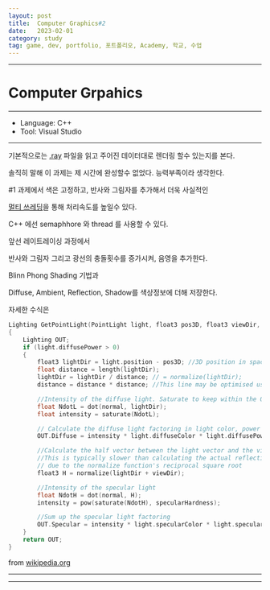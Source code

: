 ```yaml
---
layout: post
title:  Computer Graphics#2
date:   2023-02-01
category: study
tag: game, dev, portfolio, 포트폴리오, Academy, 학교, 수업
---
```



---

# Computer Grpahics

---

- Language: C++
- Tool: Visual Studio

---

기본적으로는 [.ray](https://paulbourke.net/dataformats/rayshade/) 파일을 읽고
주어진 데이터대로 렌더링 할수 있는지를 본다.

솔직히 말해 이 과제는 제 시간에 완성할수 없었다.
능력부족이라 생각한다.


#1 과제에서 색은 고정하고, 반사와 그림자를 추가해서 더욱 사실적인 

[멀티 쓰레딩](CS/C++.md)을 통해 처리속도를 높일수 있다.

C++ 에선 semaphhore 와 thread 를 사용할 수 있다.

앞선 레이트레이싱 과정에서 

반사와 그림자 그리고 광선의 충돌횟수를 증가시켜, 음영을 추가한다.

Blinn Phong Shading 기법과

Diffuse, Ambient, Reflection, Shadow를 색상정보에 더해 저장한다.

자세한 수식은

~~~cpp
Lighting GetPointLight(PointLight light, float3 pos3D, float3 viewDir, float3 normal)
{
	Lighting OUT;
	if (light.diffusePower > 0)
	{
		float3 lightDir = light.position - pos3D; //3D position in space of the surface
		float distance = length(lightDir);
		lightDir = lightDir / distance; // = normalize(lightDir);
		distance = distance * distance; //This line may be optimised using Inverse square root

		//Intensity of the diffuse light. Saturate to keep within the 0-1 range.
		float NdotL = dot(normal, lightDir);
		float intensity = saturate(NdotL);

		// Calculate the diffuse light factoring in light color, power and the attenuation
		OUT.Diffuse = intensity * light.diffuseColor * light.diffusePower / distance;

		//Calculate the half vector between the light vector and the view vector.
		//This is typically slower than calculating the actual reflection vector
		// due to the normalize function's reciprocal square root
		float3 H = normalize(lightDir + viewDir);

		//Intensity of the specular light
		float NdotH = dot(normal, H);
		intensity = pow(saturate(NdotH), specularHardness);

		//Sum up the specular light factoring
		OUT.Specular = intensity * light.specularColor * light.specularPower / distance; 
	}
	return OUT;
}
~~~
from [wikipedia.org](https://en.wikipedia.org/wiki/Blinn%E2%80%93Phong_reflection_model)




---

---